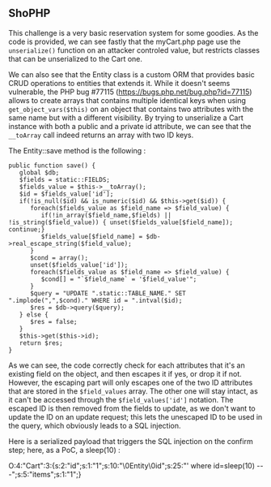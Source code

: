 ## ShoPHP
This challenge is a very basic reservation system for some goodies. As the code is provided, we can see fastly that the myCart.php page use the `unserialize()` function on an attacker controled value, but restricts classes that can be unserialized to the Cart one.

We can also see that the Entity class is a custom ORM that provides basic CRUD operations to entities that extends it. While it doesn't seems vulnerable, the PHP bug #77115 (https://bugs.php.net/bug.php?id=77115) allows to create arrays that contains multiple identical keys when using `get_object_vars($this)` on an object that contains two attributes with the same name but with a different visibility.
By trying to unserialize a Cart instance with both a public and a private id attribute, we can see that the `__toArray` call indeed returns an array with two ID keys.

The Entity::save method is the following :

```
public function save() {
   global $db;
   $fields = static::FIELDS;
   $fields_value = $this->__toArray();
   $id = $fields_value['id'];
   if(!is_null($id) && is_numeric($id) && $this->get($id)) {
      foreach($fields_value as $field_name => $field_value) {
         if(!in_array($field_name,$fields) || !is_string($field_value)) { unset($fields_value[$field_name]); continue;}
         $fields_value[$field_name] = $db->real_escape_string($field_value);
      }
      $cond = array();
      unset($fields_value['id']);
      foreach($fields_value as $field_name => $field_value) {
         $cond[] = "`$field_name` = '$field_value'";
      }
      $query = "UPDATE ".static::TABLE_NAME." SET ".implode(",",$cond)." WHERE id = ".intval($id);
      $res = $db->query($query);
   } else {
      $res = false;
   }
   $this->get($this->id);
   return $res;
}
```

As we can see, the code correctly check for each attributes that it's an existing field on the object, and then escapes it if yes, or drop it if not.
However, the escaping part will only escapes one of the two ID attributes that are stored in the `$field_values` array. The other one will stay intact, as it can't be accessed through the `$field_values['id']` notation.
The escaped ID is then removed from the fields to update, as we don't want to update the ID on an update request; this lets the unescaped ID to be used in the query, which obviously leads to a SQL injection.

Here is a serialized payload that triggers the SQL injection on the confirm step; here, as a PoC, a sleep(10) :

O:4:"Cart":3:{s:2:"id";s:1:"1";s:10:"\0Entity\0id";s:25:"' where id=sleep(10) -- -";s:5:"items";s:1:"1";}
